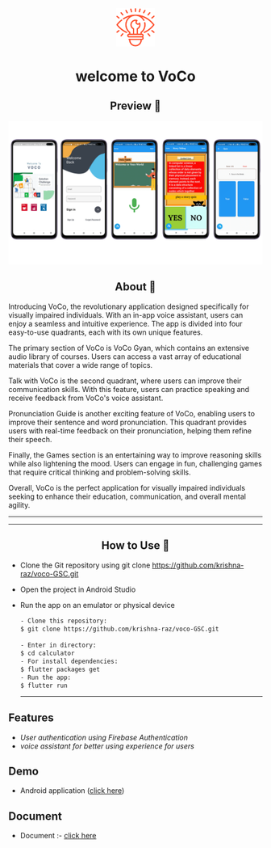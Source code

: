  <p align="center">
      <img src="assets/iconvoco.png" width="15%" alt=""/>
   </p>

<h1 align="center">welcome to VoCo</h1>



 <h2 align="center">Preview 📱</h2>
 <img src="screenshots/voco .png"  width="auto"/> 
 
 
 
 
 
 
 <h2 align="center">About 📖</h2>
   
  Introducing VoCo, the revolutionary application designed specifically for visually impaired individuals. With an in-app voice assistant, users can enjoy a seamless and intuitive experience. The app is divided into four easy-to-use quadrants, each with its own unique features. 

The primary section of VoCo is VoCo Gyan, which contains an extensive audio library of courses. Users can access a vast array of educational materials that cover a wide range of topics. 

Talk with VoCo is the second quadrant, where users can improve their communication skills. With this feature, users can practice speaking and receive feedback from VoCo's voice assistant. 

Pronunciation Guide is another exciting feature of VoCo, enabling users to improve their sentence and word pronunciation. This quadrant provides users with real-time feedback on their pronunciation, helping them refine their speech. 

Finally, the Games section is an entertaining way to improve reasoning skills while also lightening the mood. Users can engage in fun, challenging games that require critical thinking and problem-solving skills. 

Overall, VoCo is the perfect application for visually impaired individuals seeking to enhance their education, communication, and overall mental agility.

---





---

   <h2 align="center">How to Use 🤔</h2>

- Clone the Git repository using git clone https://github.com/krishna-raz/voco-GSC.git
- Open the project in Android Studio
- Run the app on an emulator or physical device
   ```   
   - Clone this repository:
   $ git clone https://github.com/krishna-raz/voco-GSC.git
   
   - Enter in directory:
   $ cd calculator
   - For install dependencies:
   $ flutter packages get
   - Run the app: 
   $ flutter run
   ```

   ---


## Features

- *User authentication using Firebase Authentication*
- *voice assistant for better using experience for users*

## Demo
 - Android application ([click here](https://drive.google.com/file/d/1G2OAgv496ZIgfTvQDB9stnZZdOtdA90W/view?usp=share_link))
 
 ## Document
 - Document :- [click here](https://www.canva.com/design/DAFevsSbsUg/JUWPEVy9L6Ob8H1G_NHvCw/view?utm_content=DAFevsSbsUg&utm_campaign=designshare&utm_medium=link2&utm_source=sharebutton)



